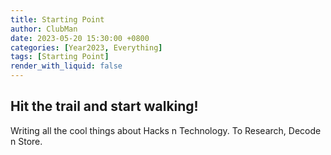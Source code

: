 ```yaml
---
title: Starting Point
author: ClubMan
date: 2023-05-20 15:30:00 +0800
categories: [Year2023, Everything]
tags: [Starting Point]
render_with_liquid: false
---
```


## Hit the trail and start walking!

Writing all the cool things about Hacks n Technology. To Research, Decode n Store.


